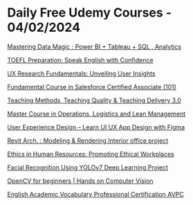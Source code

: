 # Daily Free Udemy Courses - 04/02/2024

[Mastering Data Magic : Power BI + Tableau + SQL , Analytics](https://www.udemy.com/course/mastering-data-magic-power-bi-tableau-analytics/?couponCode=POWERBIFEB324)
[TOEFL Preparation: Speak English with Confidence](https://www.udemy.com/course/toefl-preparation-speak-english-with-confidence/?couponCode=DEEPWEBMAROC)
[UX Research Fundamentals: Unveiling User Insights](https://www.udemy.com/course/ux-design-fundamentals/?couponCode=3445464DD7B18205D661)
[Fundamental Course in Salesforce Certified Associate (101)](https://www.udemy.com/course/salesforce-certified-associate-101/?couponCode=728C4E63027AA08276A1)
[Teaching Methods, Teaching Quality & Teaching Delivery 3.0](https://www.udemy.com/course/teaching-methods-teaching-quality-teaching-delivery/?couponCode=D268AF938301FE2044BB)
[Master Course in Operations, Logistics and Lean Management](https://www.udemy.com/course/master-course-in-operations-logistics-and-lean-management/?couponCode=553E0BE98B62FD21289C)
[User Experience Design – Learn UI UX App Design with Figma](https://www.udemy.com/course/user-experience-design-learn-ui-ux-app-design-with-figma/?couponCode=1CCC6C8EB18CA5F2B6CC)
[Revit Arch. : Modeling & Rendering Interior office project](https://www.udemy.com/course/modeling-rending-interior-office-project-in-revit/?couponCode=A0D589ED8CF0227867DF)
[Ethics in Human Resources: Promoting Ethical Workplaces](https://www.udemy.com/course/ethics-in-human-resources-promoting-ethical-workplaces/?couponCode=FE2CF70167D67AF528E3)
[Facial Recognition Using YOLOv7 Deep Learning Project](https://www.udemy.com/course/facial-recognition-using-yolov7-deep-learning-project/?couponCode=1FA965F8A1564A6EC3E3)
[OpenCV for beginners | Hands on Computer Vision](https://www.udemy.com/course/opencv-for-beginners/?couponCode=2795A042617B80738443)
[English Academic Vocabulary Professional Certification AVPC](https://www.udemy.com/course/english-academic-vocabulary-professional-certification-avpc/?couponCode=CBCC1D11CC0AED9304CB)
